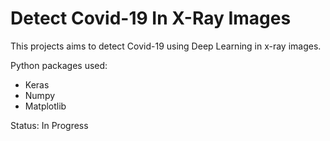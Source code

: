 # Detect Covid-19 In X-Ray Images

This projects aims to detect Covid-19 using Deep Learning in x-ray images.

Python packages used:
- Keras
- Numpy
- Matplotlib

Status: In Progress
